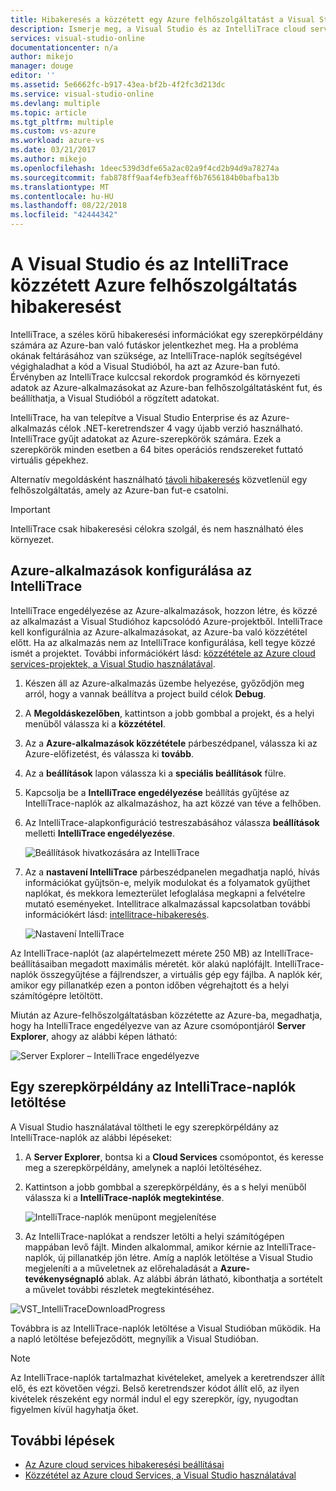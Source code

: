 ```yaml
---
title: Hibakeresés a közzétett egy Azure felhőszolgáltatást a Visual Studio és az IntelliTrace |} A Microsoft Docs
description: Ismerje meg, a Visual Studio és az IntelliTrace cloud service hibakeresése
services: visual-studio-online
documentationcenter: n/a
author: mikejo
manager: douge
editor: ''
ms.assetid: 5e6662fc-b917-43ea-bf2b-4f2fc3d213dc
ms.service: visual-studio-online
ms.devlang: multiple
ms.topic: article
ms.tgt_pltfrm: multiple
ms.custom: vs-azure
ms.workload: azure-vs
ms.date: 03/21/2017
ms.author: mikejo
ms.openlocfilehash: 1deec539d3dfe65a2ac02a9f4cd2b94d9a78274a
ms.sourcegitcommit: fab878ff9aaf4efb3eaff6b7656184b0bafba13b
ms.translationtype: MT
ms.contentlocale: hu-HU
ms.lasthandoff: 08/22/2018
ms.locfileid: "42444342"
---
```

# <a name="debugging-a-published-azure-cloud-service-with-visual-studio-and-intellitrace"></a>A Visual Studio és az IntelliTrace közzétett Azure felhőszolgáltatás hibakeresést
IntelliTrace, a széles körű hibakeresési információkat egy szerepkörpéldány számára az Azure-ban való futáskor jelentkezhet meg. Ha a probléma okának feltárásához van szüksége, az IntelliTrace-naplók segítségével végighaladhat a kód a Visual Studióból, ha azt az Azure-ban futó. Érvényben az IntelliTrace kulccsal rekordok programkód és környezeti adatok az Azure-alkalmazásokat az Azure-ban felhőszolgáltatásként fut, és beállíthatja, a Visual Studióból a rögzített adatokat. 

IntelliTrace, ha van telepítve a Visual Studio Enterprise és az Azure-alkalmazás célok .NET-keretrendszer 4 vagy újabb verzió használható. IntelliTrace gyűjt adatokat az Azure-szerepkörök számára. Ezek a szerepkörök minden esetben a 64 bites operációs rendszereket futtató virtuális gépekhez.

Alternatív megoldásként használható [távoli hibakeresés](http://go.microsoft.com/fwlink/p/?LinkId=623041) közvetlenül egy felhőszolgáltatás, amely az Azure-ban fut-e csatolni.

> [!IMPORTANT]
> IntelliTrace csak hibakeresési célokra szolgál, és nem használható éles környezet.
> 

## <a name="configure-an-azure-application-for-intellitrace"></a>Azure-alkalmazások konfigurálása az IntelliTrace
IntelliTrace engedélyezése az Azure-alkalmazások, hozzon létre, és közzé az alkalmazást a Visual Studióhoz kapcsolódó Azure-projektből. IntelliTrace kell konfigurálnia az Azure-alkalmazásokat, az Azure-ba való közzététel előtt. Ha az alkalmazás nem az IntelliTrace konfigurálása, kell tegye közzé ismét a projektet. További információkért lásd: [közzététele az Azure cloud services-projektek, a Visual Studio használatával](http://go.microsoft.com/fwlink/p/?LinkId=623012).

1. Készen áll az Azure-alkalmazás üzembe helyezése, győződjön meg arról, hogy a vannak beállítva a project build célok **Debug**.

1. A **Megoldáskezelőben**, kattintson a jobb gombbal a projekt, és a helyi menüből válassza ki a **közzététel**.
   
1. Az a **Azure-alkalmazások közzététele** párbeszédpanel, válassza ki az Azure-előfizetést, és válassza ki **tovább**.

1. Az a **beállítások** lapon válassza ki a **speciális beállítások** fülre.

1. Kapcsolja be a **IntelliTrace engedélyezése** beállítás gyűjtése az IntelliTrace-naplók az alkalmazáshoz, ha azt közzé van téve a felhőben.
   
1. Az IntelliTrace-alapkonfiguráció testreszabásához válassza **beállítások** melletti **IntelliTrace engedélyezése**.

    ![Beállítások hivatkozására az IntelliTrace](./media/vs-azure-tools-intellitrace-debug-published-cloud-services/intellitrace-settings-link.png)
   
1. Az a **nastavení IntelliTrace** párbeszédpanelen megadhatja napló, hívás információkat gyűjtsön-e, melyik modulokat és a folyamatok gyűjthet naplókat, és mekkora lemezterület lefoglalása megkapni a felvételre mutató eseményeket. Intellitrace alkalmazással kapcsolatban további információkért lásd: [intellitrace-hibakeresés](http://go.microsoft.com/fwlink/?LinkId=214468).
   
    ![Nastavení IntelliTrace](./media/vs-azure-tools-intellitrace-debug-published-cloud-services/IC519063.png)

Az IntelliTrace-naplót (az alapértelmezett mérete 250 MB) az IntelliTrace-beállításaiban megadott maximális méretét. kör alakú naplófájlt. IntelliTrace-naplók összegyűjtése a fájlrendszer, a virtuális gép egy fájlba. A naplók kér, amikor egy pillanatkép ezen a ponton időben végrehajtott és a helyi számítógépre letöltött.

Miután az Azure-felhőszolgáltatásban közzétette az Azure-ba, megadhatja, hogy ha IntelliTrace engedélyezve van az Azure csomópontjáról **Server Explorer**, ahogy az alábbi képen látható:

![Server Explorer – IntelliTrace engedélyezve](./media/vs-azure-tools-intellitrace-debug-published-cloud-services/IC744134.png)

## <a name="download-intellitrace-logs-for-a-role-instance"></a>Egy szerepkörpéldány az IntelliTrace-naplók letöltése
A Visual Studio használatával töltheti le egy szerepkörpéldány az IntelliTrace-naplók az alábbi lépéseket:

1. A **Server Explorer**, bontsa ki a **Cloud Services** csomópontot, és keresse meg a szerepkörpéldány, amelynek a naplói letöltéséhez. 

1. Kattintson a jobb gombbal a szerepkörpéldány, és a s helyi menüből válassza ki a **IntelliTrace-naplók megtekintése**. 

    ![IntelliTrace-naplók menüpont megjelenítése](./media/vs-azure-tools-intellitrace-debug-published-cloud-services/view-intellitrace-logs.png)

1. Az IntelliTrace-naplókat a rendszer letölti a helyi számítógépen mappában levő fájlt. Minden alkalommal, amikor kérnie az IntelliTrace-naplók, új pillanatkép jön létre. Amíg a naplók letöltése a Visual Studio megjeleníti a a műveletnek az előrehaladását a **Azure-tevékenységnapló** ablak. Az alábbi ábrán látható, kibonthatja a sortételt a művelet további részletek megtekintéséhez.

![VST_IntelliTraceDownloadProgress](./media/vs-azure-tools-intellitrace-debug-published-cloud-services/IC745551.png)

Továbbra is az IntelliTrace-naplók letöltése a Visual Studióban működik. Ha a napló letöltése befejeződött, megnyílik a Visual Studióban.

> [!NOTE]
> Az IntelliTrace-naplók tartalmazhat kivételeket, amelyek a keretrendszer állít elő, és ezt követően végzi. Belső keretrendszer kódot állít elő, az ilyen kivételek részeként egy normál indul el egy szerepkör, így, nyugodtan figyelmen kívül hagyhatja őket.
> 
> 

## <a name="next-steps"></a>További lépések
- [Az Azure cloud services hibakeresési beállításai](vs-azure-tools-debugging-cloud-services-overview.md)
- [Közzététel az Azure cloud Services, a Visual Studio használatával](vs-azure-tools-publishing-a-cloud-service.md)
